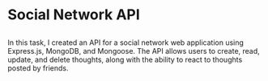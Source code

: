 # Social Network API


##
In this task, I created an API for a social network web application using Express.js, MongoDB, and Mongoose. The API allows users to create, read, update, and delete thoughts, along with the ability to react to thoughts posted by friends.
